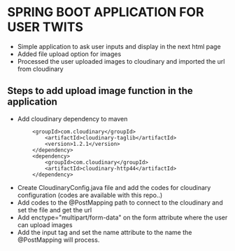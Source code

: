 # SPRING BOOT APPLICATION FOR USER TWITS
- Simple application to ask user inputs and display in the next html page
- Added file upload option for images 
- Processed the user uploaded images to cloudinary and imported the url from cloudinary 
## Steps to add upload image function in the application

- Add cloudinary dependency to maven 

```		<dependency>
		<groupId>com.cloudinary</groupId>
			<artifactId>cloudinary-taglib</artifactId>
			<version>1.2.1</version>
		</dependency>
		<dependency>
			<groupId>com.cloudinary</groupId>
			<artifactId>cloudinary-http44</artifactId>
		</dependency>

```
- Create CloudinaryConfig.java  file and add the codes for cloudinary configuration (codes are available with this repo..)
- Add codes to the @PostMapping path to connect to the cloudinary and set the file and get the url
- Add enctype="multipart/form-data" on the form attribute where the user can upload images
- Add the input tag and set the name attribute to the name the @PostMapping will process.
